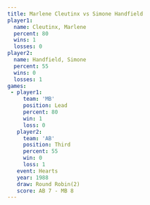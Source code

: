```yaml
---
title: Marlene Cleutinx vs Simone Handfield
player1:                 
  name: Cleutinx, Marlene
  percent: 80            
  wins: 1                
  losses: 0              
player2:                 
  name: Handfield, Simone
  percent: 55            
  wins: 0                
  losses: 1              
games:
 - player1:        
     team: 'MB'    
     position: Lead
     percent: 80   
     win: 1        
     loss: 0       
   player2:         
     team: 'AB'     
     position: Third
     percent: 55    
     win: 0         
     loss: 1        
   event: Hearts       
   year: 1988          
   draw: Round Robin(2)
   score: AB 7 - MB 8  
---
```

